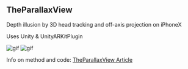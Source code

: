 TheParallaxView
---------------

Depth illusion by 3D head tracking and off-axis projection on iPhoneX

Uses Unity & UnityARKitPlugin

![gif](https://static1.squarespace.com/static/5414cc37e4b06505bdaf2198/t/5a985d1b419202a9d62effb4/1519934752432/TheVoid_GIF_sm.gif)
![gif](https://static1.squarespace.com/static/5414cc37e4b06505bdaf2198/t/5a985e63f9619a753ef7d898/1519935079918/EyeTracking_sm.gif)


Info on method and code: [TheParallaxView Article]

[TheParallaxView Article]: http://anxious-bored.com/TPV
